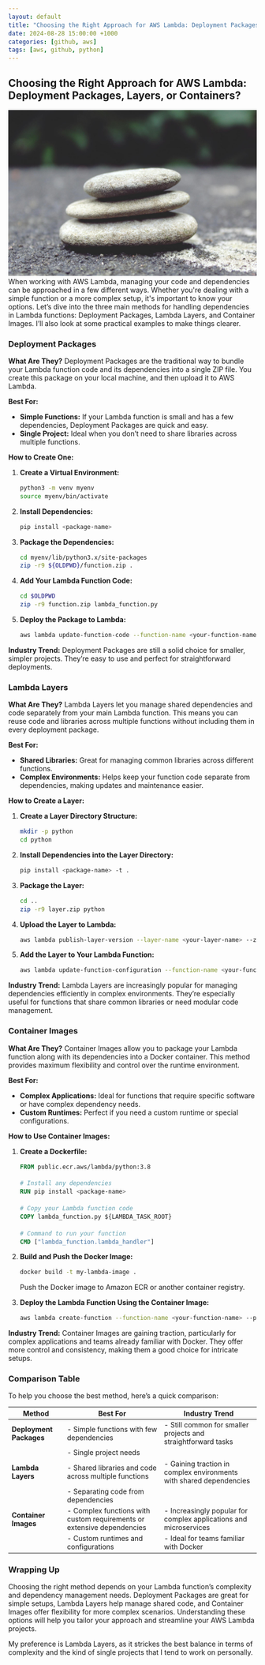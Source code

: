 ```yaml
---
layout: default
title: "Choosing the Right Approach for AWS Lambda: Deployment Packages, Layers, or Containers?"
date: 2024-08-28 15:00:00 +1000
categories: [github, aws]
tags: [aws, github, python]
---
```


## Choosing the Right Approach for AWS Lambda: Deployment Packages, Layers, or Containers?
![Layers of Rocks](/images/stacked-rocks.jpg)
When working with AWS Lambda, managing your code and dependencies can be approached in a few different ways. Whether you're dealing with a simple function or a more complex setup, it's important to know your options. Let’s dive into the three main methods for handling dependencies in Lambda functions: Deployment Packages, Lambda Layers, and Container Images. I’ll also look at some practical examples to make things clearer.

### Deployment Packages

**What Are They?**
Deployment Packages are the traditional way to bundle your Lambda function code and its dependencies into a single ZIP file. You create this package on your local machine, and then upload it to AWS Lambda.

**Best For:**
- **Simple Functions:** If your Lambda function is small and has a few dependencies, Deployment Packages are quick and easy.
- **Single Project:** Ideal when you don’t need to share libraries across multiple functions.

**How to Create One:**

1. **Create a Virtual Environment:**
   ```bash
   python3 -m venv myenv
   source myenv/bin/activate
   ```

2. **Install Dependencies:**
   ```bash
   pip install <package-name>
   ```

3. **Package the Dependencies:**
   ```bash
   cd myenv/lib/python3.x/site-packages
   zip -r9 ${OLDPWD}/function.zip .
   ```

4. **Add Your Lambda Function Code:**
   ```bash
   cd $OLDPWD
   zip -r9 function.zip lambda_function.py
   ```

5. **Deploy the Package to Lambda:**
   ```bash
   aws lambda update-function-code --function-name <your-function-name> --zip-file fileb://function.zip
   ```

**Industry Trend:**
Deployment Packages are still a solid choice for smaller, simpler projects. They’re easy to use and perfect for straightforward deployments.

### Lambda Layers

**What Are They?**
Lambda Layers let you manage shared dependencies and code separately from your main Lambda function. This means you can reuse code and libraries across multiple functions without including them in every deployment package.

**Best For:**
- **Shared Libraries:** Great for managing common libraries across different functions.
- **Complex Environments:** Helps keep your function code separate from dependencies, making updates and maintenance easier.

**How to Create a Layer:**

1. **Create a Layer Directory Structure:**
   ```bash
   mkdir -p python
   cd python
   ```

2. **Install Dependencies into the Layer Directory:**
   ```bash
   pip install <package-name> -t .
   ```

3. **Package the Layer:**
   ```bash
   cd ..
   zip -r9 layer.zip python
   ```

4. **Upload the Layer to Lambda:**
   ```bash
   aws lambda publish-layer-version --layer-name <your-layer-name> --zip-file fileb://layer.zip
   ```

5. **Add the Layer to Your Lambda Function:**
   ```bash
   aws lambda update-function-configuration --function-name <your-function-name> --layers <layer-arn>
   ```

**Industry Trend:**
Lambda Layers are increasingly popular for managing dependencies efficiently in complex environments. They’re especially useful for functions that share common libraries or need modular code management.

### Container Images

**What Are They?**
Container Images allow you to package your Lambda function along with its dependencies into a Docker container. This method provides maximum flexibility and control over the runtime environment.

**Best For:**
- **Complex Applications:** Ideal for functions that require specific software or have complex dependency needs.
- **Custom Runtimes:** Perfect if you need a custom runtime or special configurations.

**How to Use Container Images:**

1. **Create a Dockerfile:**
   ```Dockerfile
   FROM public.ecr.aws/lambda/python:3.8

   # Install any dependencies
   RUN pip install <package-name>

   # Copy your Lambda function code
   COPY lambda_function.py ${LAMBDA_TASK_ROOT}

   # Command to run your function
   CMD ["lambda_function.lambda_handler"]
   ```

2. **Build and Push the Docker Image:**
   ```bash
   docker build -t my-lambda-image .
   ```

   Push the Docker image to Amazon ECR or another container registry.

3. **Deploy the Lambda Function Using the Container Image:**
   ```bash
   aws lambda create-function --function-name <your-function-name> --package-type Image --code ImageUri=<your-image-uri>
   ```

**Industry Trend:**
Container Images are gaining traction, particularly for complex applications and teams already familiar with Docker. They offer more control and consistency, making them a good choice for intricate setups.

### Comparison Table

To help you choose the best method, here’s a quick comparison:

| **Method**            | **Best For**                                                 | **Industry Trend**                                               |
|-----------------------|---------------------------------------------------------------|-------------------------------------------------------------------|
| **Deployment Packages**| - Simple functions with few dependencies                     | - Still common for smaller projects and straightforward tasks     |
|                       | - Single project needs                                       |                                                                   |
| **Lambda Layers**     | - Shared libraries and code across multiple functions        | - Gaining traction in complex environments with shared dependencies|
|                       | - Separating code from dependencies                          |                                                                   |
| **Container Images**  | - Complex functions with custom requirements or extensive dependencies | - Increasingly popular for complex applications and microservices  |
|                       | - Custom runtimes and configurations                         | - Ideal for teams familiar with Docker                           |

### Wrapping Up

Choosing the right method depends on your Lambda function’s complexity and dependency management needs. Deployment Packages are great for simple setups, Lambda Layers help manage shared code, and Container Images offer flexibility for more complex scenarios. Understanding these options will help you tailor your approach and streamline your AWS Lambda projects.

My preference is Lambda Layers, as it strickes the best balance in terms of complexity and the kind of single projects that I tend to work on personally.
